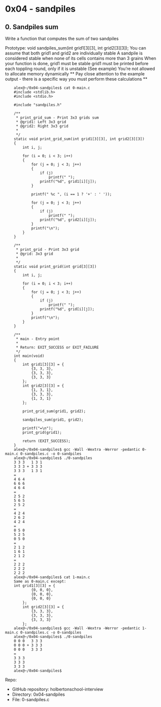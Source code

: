 # 0x04 - sandpiles

## 0. Sandpiles sum

Write a function that computes the sum of two sandpiles

Prototype: void sandpiles_sum(int grid1[3][3], int grid2[3][3]);
You can assume that both grid1 and grid2 are individually stable
A sandpile is considered stable when none of its cells contains more than 3 grains
When your function is done, grid1 must be stable
grid1 must be printed before each toppling round, only if it is unstable (See example)
You’re not allowed to allocate memory dynamically
** Pay close attention to the example output - there is a specific way you must perform these calculations **

        alex@~/0x04-sandpiles$ cat 0-main.c 
        #include <stdlib.h>
        #include <stdio.h>
        
        #include "sandpiles.h"
        
        /**
         * print_grid_sum - Print 3x3 grids sum
         * @grid1: Left 3x3 grid
         * @grid2: Right 3x3 grid
         *
         */
        static void print_grid_sum(int grid1[3][3], int grid2[3][3])
        {
            int i, j;
        
            for (i = 0; i < 3; i++)
            {
                for (j = 0; j < 3; j++)
                {
                    if (j)
                        printf(" ");
                    printf("%d", grid1[i][j]);
                }
        
                printf(" %c ", (i == 1 ? '+' : ' '));
        
                for (j = 0; j < 3; j++)
                {
                    if (j)
                        printf(" ");
                    printf("%d", grid2[i][j]);
                }
                printf("\n");
            }
        }
        
        /**
         * print_grid - Print 3x3 grid
         * @grid: 3x3 grid
         *
         */
        static void print_grid(int grid[3][3])
        {
            int i, j;
        
            for (i = 0; i < 3; i++)
            {
                for (j = 0; j < 3; j++)
                {
                    if (j)
                        printf(" ");
                    printf("%d", grid[i][j]);
                }
                printf("\n");
            }
        }
        
        /**
         * main - Entry point
         *
         * Return: EXIT_SUCCESS or EXIT_FAILURE
         */
        int main(void)
        {
            int grid1[3][3] = {
                {3, 3, 3},
                {3, 3, 3},
                {3, 3, 3}
            };
            int grid2[3][3] = {
                {1, 3, 1},
                {3, 3, 3},
                {1, 3, 1}
            };
        
            print_grid_sum(grid1, grid2);
        
            sandpiles_sum(grid1, grid2);
        
            printf("=\n");
            print_grid(grid1);
        
            return (EXIT_SUCCESS);
        }
        alex@~/0x04-sandpiles$ gcc -Wall -Wextra -Werror -pedantic 0-main.c 0-sandpiles.c -o 0-sandpiles
        alex@~/0x04-sandpiles$ ./0-sandpiles 
        3 3 3   1 3 1
        3 3 3 + 3 3 3
        3 3 3   1 3 1
        =
        4 6 4
        6 6 6
        4 6 4
        =
        2 5 2
        5 6 5
        2 5 2
        =
        4 2 4
        2 6 2
        4 2 4
        =
        0 5 0
        5 2 5
        0 5 0
        =
        2 1 2
        1 6 1
        2 1 2
        =
        2 2 2
        2 2 2
        2 2 2
        alex@~/0x04-sandpiles$ cat 1-main.c
        Same as 0-main.c except:
        int grid1[3][3] = {
                {0, 0, 0},
                {0, 0, 0},
                {0, 0, 0}
            };
            int grid2[3][3] = {
                {3, 3, 3},
                {3, 3, 3},
                {3, 3, 3}
            };
        alex@~/0x04-sandpiles$ gcc -Wall -Wextra -Werror -pedantic 1-main.c 0-sandpiles.c -o 0-sandpiles
        alex@~/0x04-sandpiles$ ./0-sandpiles 
        0 0 0   3 3 3
        0 0 0 + 3 3 3
        0 0 0   3 3 3
        =
        3 3 3
        3 3 3
        3 3 3
        alex@~/0x04-sandpiles$

Repo:

- GitHub repository: holbertonschool-interview
- Directory: 0x04-sandpiles
- File: 0-sandpiles.c